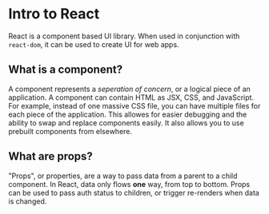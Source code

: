 # Intro to React

React is a component based UI library. When used in conjunction with `react-dom`, it can be used to create UI for web apps.

## What is a component?

A component represents a *seperation of concern*, or a logical piece of an application. A component can contain HTML as JSX, CSS, and JavaScript. For example, instead of one massive CSS file, you can have multiple files for each piece of the application. This allowes for easier debugging and the ability to swap and replace components easily. It also allows you to use prebuilt components from elsewhere.

## What are props?

"Props", or properties, are a way to pass data from a parent to a child component. In React, data only flows **one** way, from top to bottom. Props can be used to pass auth status to children, or trigger re-renders when data is changed.
